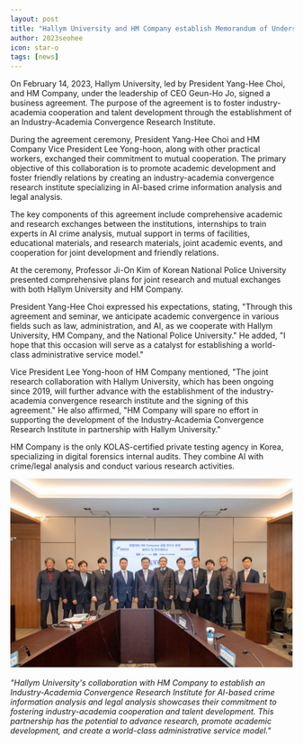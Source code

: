 ```yaml
---
layout: post
title: "Hallym University and HM Company establish Memorandum of Understanding"
author: 2023seohee
icon: star-o
tags: [news]
---
```


On February 14, 2023, Hallym University, led by President Yang-Hee Choi, and HM Company, under the leadership of CEO Geun-Ho Jo, signed a business agreement. The purpose of the agreement is to foster industry-academia cooperation and talent development through the establishment of an Industry-Academia Convergence Research Institute.

During the agreement ceremony, President Yang-Hee Choi and HM Company Vice President Lee Yong-hoon, along with other practical workers, exchanged their commitment to mutual cooperation. The primary objective of this collaboration is to promote academic development and foster friendly relations by creating an industry-academia convergence research institute specializing in AI-based crime information analysis and legal analysis.

The key components of this agreement include comprehensive academic and research exchanges between the institutions, internships to train experts in AI crime analysis, mutual support in terms of facilities, educational materials, and research materials, joint academic events, and cooperation for joint development and friendly relations.

At the ceremony, Professor Ji-On Kim of Korean National Police University presented comprehensive plans for joint research and mutual exchanges with both Hallym University and HM Company.

President Yang-Hee Choi expressed his expectations, stating, "Through this agreement and seminar, we anticipate academic convergence in various fields such as law, administration, and AI, as we cooperate with Hallym University, HM Company, and the National Police University." He added, "I hope that this occasion will serve as a catalyst for establishing a world-class administrative service model."

Vice President Lee Yong-hoon of HM Company mentioned, "The joint research collaboration with Hallym University, which has been ongoing since 2019, will further advance with the establishment of the industry-academia convergence research institute and the signing of this agreement." He also affirmed, "HM Company will spare no effort in supporting the development of the Industry-Academia Convergence Research Institute in partnership with Hallym University."

HM Company is the only KOLAS-certified private testing agency in Korea, specializing in digital forensics internal audits. They combine AI with crime/legal analysis and conduct various research activities.

![dataset1](/img/news/mou.png)

<i>"Hallym University's collaboration with HM Company to establish an Industry-Academia Convergence Research Institute for AI-based crime information analysis and legal analysis showcases their commitment to fostering industry-academia cooperation and talent development. This partnership has the potential to advance research, promote academic development, and create a world-class administrative service model."</i>